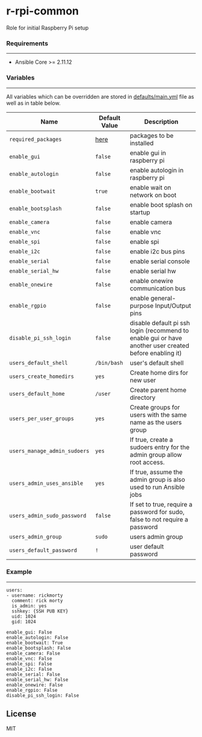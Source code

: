 # r-rpi-common

Role for initial Raspberry Pi setup

### Requirements
------------
- Ansible Core >= 2.11.12

### Variables
--------------
All variables which can be overridden are stored in [defaults/main.yml](defaults/main.yml) file as well as in table below.

| Name           | Default Value | Description                        |
| -------------- | ------------- | -----------------------------------|
| `required_packages` | [here](defaults/main.yml) | packages to be installed |
| `enable_gui` | `false` | enable gui in raspberry pi |
| `enable_autologin` | `false`  | enable autologin in raspberry pi |
| `enable_bootwait` | `true`  | enable wait on network on boot |
| `enable_bootsplash` | `false`  | enable boot splash on startup |
| `enable_camera` | `false`  | enable camera |
| `enable_vnc` | `false`  | enable vnc|
| `enable_spi` | `false`  | enable spi |
| `enable_i2c` | `false`  | enable i2c bus pins |
| `enable_serial` | `false`  | enable serial console |
| `enable_serial_hw` | `false`  | enable serial hw |
| `enable_onewire` | `false`  | enable onewire communication bus |
| `enable_rgpio` | `false`  | enable general-purpose Input/Output pins |
| `disable_pi_ssh_login` | `false`  | disable default pi ssh login (recommend to enable gui or have another user created before enabling it) |
| `users_default_shell` | `/bin/bash` | user's default shell |
| `users_create_homedirs` | `yes` | Create home dirs for new user |
| `users_default_home` | `/user` | Create parent home directory |
| `users_per_user_groups` | `yes` | Create groups for users with the same name as the users group |
| `users_manage_admin_sudoers` | `yes` | If true, create a sudoers entry for the admin group allow root access. |
| `users_admin_uses_ansible` | `yes` | If true, assume the admin group is also used to run Ansible jobs |
| `users_admin_sudo_password` | `false` | If set to true, require a password for sudo, false to not require a password |
| `users_admin_group` | `sudo` | users admin group |
| `users_default_password` | `!` | user default password |

### Example
-----------
```
users:
- username: rickmorty
  comment: rick morty
  is_admin: yes
  sshkey: {SSH PUB KEY}
  uid: 1024
  gid: 1024

enable_gui: False
enable_autologin: False
enable_bootwait: True
enable_bootsplash: False
enable_camera: False
enable_vnc: False
enable_spi: False
enable_i2c: False
enable_serial: False
enable_serial_hw: False
enable_onewire: False
enable_rgpio: False
disable_pi_ssh_login: False
```

License
-------
MIT

